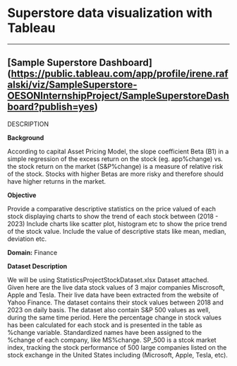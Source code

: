 # Superstore data visualization with Tableau 
-------------------------------------------------------------
[Sample Superstore Dashboard] (https://public.tableau.com/app/profile/irene.rafalski/viz/SampleSuperstore-OESONInternshipProject/SampleSuperstoreDashboard?publish=yes)
-------------------------------------------------------------

DESCRIPTION

**Background** 

According to capital Asset Pricing Model, the slope coefficient Beta (B1) in a simple regression of
the excess return on the stock (eg. app%change) vs. the stock return on the market (S&P%change) is
a measure of relative risk of the stock.
Stocks with higher Betas are more risky and therefore should have higher returns in the market.

**Objective**

Provide a comparative descriptive statistics on the price valued of each stock
displaying charts to show the trend of each stock between (2018 - 2023)
Include charts like scatter plot, histogram etc to show the price trend of the
stock value.
Include the value of descriptive stats like mean, median, deviation etc. 

**Domain:**  Finance

**Dataset Description**

We will be using StatisticsProjectStockDataset.xlsx Dataset attached.<br>
Given here are the live data stock values of 3 major companies Miscrosoft, Apple and Tesla. Their
live data have been extracted from the website of Yahoo Finance. The dataset contains their stock
values between 2018 and 2023 on daily basis. The dataset also contain S&P 500 values as well,
during the same time period. Here the percentage change in stock values has been calculated for
each stock and is presented in the table as %change variable.
Standardized names have been assigned to the %change of each company, like MS%change.
SP_500 is a stcok market index, tracking the stock performance of 500 large companies listed on
the stock exchange in the United States including (Microsoft, Apple, Tesla, etc).

